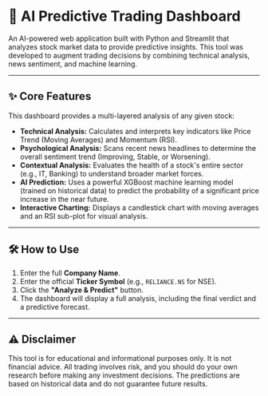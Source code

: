 # 🚀 AI Predictive Trading Dashboard

An AI-powered web application built with Python and Streamlit that analyzes stock market data to provide predictive insights. This tool was developed to augment trading decisions by combining technical analysis, news sentiment, and machine learning.



---

## ✨ Core Features

This dashboard provides a multi-layered analysis of any given stock:

* **Technical Analysis:** Calculates and interprets key indicators like Price Trend (Moving Averages) and Momentum (RSI).
* **Psychological Analysis:** Scans recent news headlines to determine the overall sentiment trend (Improving, Stable, or Worsening).
* **Contextual Analysis:** Evaluates the health of a stock's entire sector (e.g., IT, Banking) to understand broader market forces.
* **AI Prediction:** Uses a powerful XGBoost machine learning model (trained on historical data) to predict the probability of a significant price increase in the near future.
* **Interactive Charting:** Displays a candlestick chart with moving averages and an RSI sub-plot for visual analysis.

---

## 🛠️ How to Use

1.  Enter the full **Company Name**.
2.  Enter the official **Ticker Symbol** (e.g., `RELIANCE.NS` for NSE).
3.  Click the **"Analyze & Predict"** button.
4.  The dashboard will display a full analysis, including the final verdict and a predictive forecast.

---

## ⚠️ Disclaimer

This tool is for educational and informational purposes only. It is not financial advice. All trading involves risk, and you should do your own research before making any investment decisions. The predictions are based on historical data and do not guarantee future results.
